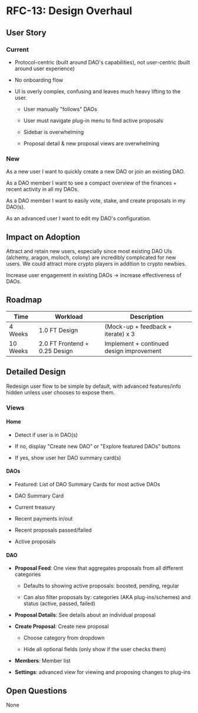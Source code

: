 # RFC-13: Design Overhaul

## User Story

### Current

-   Protocol-centric (built around DAO's capabilities), not user-centric (built around user experience)

-   No onboarding flow

-   UI is overly complex, confusing and leaves much heavy lifting to the user.

    -   User manually "follows" DAOs

    -   User must navigate plug-in menu to find active proposals

    -   Sidebar is overwhelming

    -   Proposal detail & new proposal views are overwhelming

### New

As a new user I want to quickly create a new DAO or join an existing DAO.

As a DAO member I want to see a compact overview of the finances +
recent activity in all my DAOs.

As a DAO member I want to easily vote, stake, and create proposals in my
DAO(s).

As an advanced user I want to edit my DAO's configuration.

## Impact on Adoption

Attract and retain new users, especially since most existing DAO UIs (alchemy, aragon, moloch, colony) are
incredibly complicated for new users. We could attract more crypto players in addition to crypto newbies.

Increase user engagement in existing DAOs -> increase effectiveness of DAOs.

## Roadmap

| Time | Workload | Description |
|-|-|-|
| 4 Weeks | 1.0 FT Design | (Mock-up + feedback + iterate) x 3 |
| 10 Weeks | 2.0 FT Frontend + 0.25 Design | Implement + continued design improvement |

## Detailed Design

Redesign user flow to be simple by default, with advanced features/info hidden unless user chooses to expose them.

### Views

#### Home

-   Detect if user is in DAO(s)

  -   If no, display "Create new DAO" or "Explore featured DAOs" buttons

  -   If yes, show user her DAO summary card(s)

#### DAOs

-   Featured: List of DAO Summary Cards for most active DAOs

-   DAO Summary Card

  -   Current treasury

  -   Recent payments in/out

  -   Recent proposals passed/failed

  -   Active proposals

#### DAO

-   **Proposal Feed**: One view that aggregates proposals from all different categories

    -   Defaults to showing active proposals: boosted, pending, regular

    -   Can also filter proposals by: categories (AKA plug-ins/schemes) and status (active, passed, failed)

-   **Proposal Details**: See details about an individual proposal

-   **Create Proposal**: Create new proposal

    -   Choose category from dropdown

    -   Hide all optional fields (only show if the user checks them)

- **Members**: Member list

- **Settings**: advanced view for viewing and proposing changes to plug-ins

## Open Questions

None

